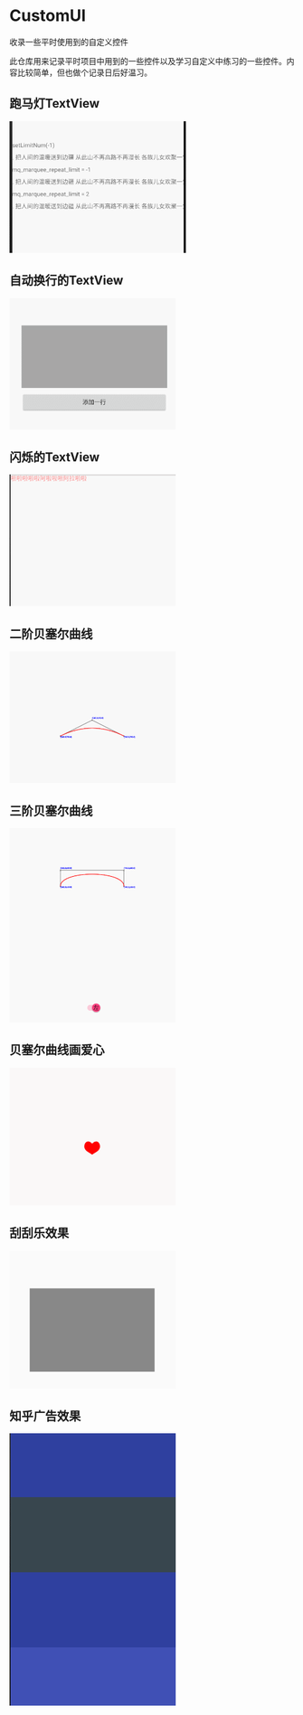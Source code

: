 # CustomUI
收录一些平时使用到的自定义控件

此仓库用来记录平时项目中用到的一些控件以及学习自定义中练习的一些控件。内容比较简单，但也做个记录日后好温习。

## 跑马灯TextView
![image](https://github.com/KKaKa/CustomUI/blob/master/gif/GIF.gif)

## 自动换行的TextView
![image](https://github.com/KKaKa/CustomUI/blob/master/gif/GIF2.gif)

## 闪烁的TextView
![image](https://github.com/KKaKa/CustomUI/blob/master/gif/GIF3.gif)

## 二阶贝塞尔曲线
![image](https://github.com/KKaKa/CustomUI/blob/master/gif/GIF7.gif)

## 三阶贝塞尔曲线
![image](https://github.com/KKaKa/CustomUI/blob/master/gif/GIF4.gif)

## 贝塞尔曲线画爱心
![image](https://github.com/KKaKa/CustomUI/blob/master/gif/GIF6.gif)

## 刮刮乐效果
![image](https://github.com/KKaKa/CustomUI/blob/master/gif/GIF5.gif)

## 知乎广告效果
![image](https://github.com/KKaKa/CustomUI/blob/master/gif/GIF8.gif)
